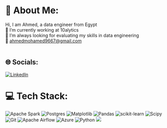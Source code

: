 # 💫 About Me:
Hi, I am Ahmed, a data engineer from Egypt<br>🔭 I’m currently working at 10alytics<br>🌱 I’m always looking for evaluating my skills in data engineering<br>📧 ahmedmohamed9667@gmail.com<br><br>


## 🌐 Socials:
[![LinkedIn](https://img.shields.io/badge/LinkedIn-%230077B5.svg?logo=linkedin&logoColor=white)](https://linkedin.com/in/ahmed-eraki-7932152b2) 

# 💻 Tech Stack:
 ![Apache Spark](https://img.shields.io/badge/Apache%20Spark-FDEE21?style=plastic&logo=apachespark&logoColor=black) ![Postgres](https://img.shields.io/badge/postgres-%23316192.svg?style=plastic&logo=postgresql&logoColor=white) ![Matplotlib](https://img.shields.io/badge/Matplotlib-%23ffffff.svg?style=plastic&logo=Matplotlib&logoColor=black) ![Pandas](https://img.shields.io/badge/pandas-%23150458.svg?style=plastic&logo=pandas&logoColor=white) ![scikit-learn](https://img.shields.io/badge/scikit--learn-%23F7931E.svg?style=plastic&logo=scikit-learn&logoColor=white) ![Scipy](https://img.shields.io/badge/SciPy-%230C55A5.svg?style=plastic&logo=scipy&logoColor=%white) ![Git](https://img.shields.io/badge/git-%23F05033.svg?style=plastic&logo=git&logoColor=white) ![Apache Airflow](https://img.shields.io/badge/Apache%20Airflow-017CEE?style=plastic&logo=Apache%20Airflow&logoColor=white) ![Azure](https://img.shields.io/badge/azure-%230072C6.svg?style=plastic&logo=microsoftazure&logoColor=white) ![Python](https://img.shields.io/badge/python-3670A0?style=plastic&logo=python&logoColor=ffdd54)
<img  src="https://i0.wp.com/junilearning.com/wp-content/uploads/2020/06/python-programming-language.webp?fit=800%2C800&ssl=1"  />
<img width="15" />

<!-- Proudly created with GPRM ( https://gprm.itsvg.in ) -->

